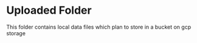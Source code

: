 # Uploaded Folder

This folder contains local data files which plan to store in a bucket on gcp storage